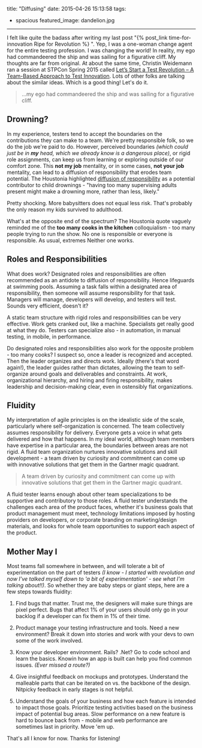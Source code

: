 title: "Diffusing"
date: 2015-04-26 15:13:58
tags:
  - spacious
featured_image: dandelion.jpg
---
I felt like quite the badass after writing my last post "{% post_link time-for-innovation Ripe for Revolution %} ". Yep, I was a one-woman change agent for the entire testing profession. I was changing the world!  In reality, my ego had commandeered the ship and was sailing for a figurative cliff.  My thoughts are far from original.  At about the same time, Christin Weidemann ran a session at STPCon Spring 2015 called [Let’s Start a Test Revolution – A Team-Based Approach to Test Innovation](http://www.stpcon.com/sessions/lets-start-a-test-revolution-a-team-based-approach-to-test-innovation/). Lots of other folks are talking about the similar ideas.  Which is a good thing!  Let's do it.
> ...my ego had commandeered the ship and was sailing for a figurative cliff.

## Drowning?

In my experience, testers tend to accept the boundaries on the contributions they can make to a team.  We're pretty responsible folk, so we do the job we're paid to do.  However, perceived boundaries _(which could just be in **my** head, which we already know is a dangerous place)_, or rigid role assignments, can keep us from learning or exploring outside of our comfort zone.  This **not my job** mentality, or in some cases, **not your job** mentality, can lead to a diffusion of responsibility that erodes team potential.  The Houstonia highlighted [diffusion of responsibility](http://www.houstoniamag.com/news-and-profiles/articles/the-complicated-truth-about-children-and-drowning-april-2015/) as a potential contributor to child drownings -  "having too many supervising adults present might make a drowning more, rather than less, likely."

Pretty shocking.  More babysitters does not equal less risk. That's probably the only reason my kids survived to adulthood.

What's at the opposite end of the spectrum?  The Houstonia quote vaguely reminded me of the **too many cooks in the kitchen** colloquialism - too many people trying to run the show.  No one is responsible or everyone is responsible.  As usual, extremes Neither one works.

## Roles and Responsibilities

What does work?  Designated roles and responsibilities are often recommended as an antidote to diffusion of responsibility. Hence lifeguards at swimming pools.  Assuming a task falls within a designated area of responsibility, then someone will assume responsibility for that task.  Managers will manage, developers will develop, and testers will test.  Sounds very efficient, doesn't it?

A static team structure with rigid roles and responsibilities can be very effective.  Work gets cranked out, like a machine.  Specialists get really good at what they do. Testers can specialize also - in automation, in manual testing, in mobile, in performance.

Do designated roles and responsibilities also work for the opposite problem - too many cooks?  I suspect so, once a leader is recognized and accepted.  Then the leader organizes and directs work.  Ideally (there's that word again!), the leader guides rather than dictates, allowing the team to self-organize around goals and deliverables and constraints.  At work, organizational hierarchy, and hiring and firing responsibility, makes leadership and decision-making clear, even in ostensibly flat organizations.

## Fluidity

My interpretation of agile principles is on the idealistic side of the scale, particularly where self-organization is concerned. The team collectively assumes responsibility for delivery.  Everyone gets a voice in what gets delivered and how that happens.  In my ideal world, although team members have expertise in a particular area, the boundaries between areas are not rigid.  A fluid team organization nurtures innovative solutions and skill development - a team driven by curiosity and commitment can come up with innovative solutions that get them in the Gartner magic quadrant.

> A team driven by curiosity and commitment can come up with innovative solutions that get them in the Gartner magic quadrant.

A fluid tester learns enough about other team specializations to be supportive and contributory to those roles.  A fluid tester understands the challenges each area of the product faces, whether it's business goals that product management must meet, technology limitations imposed by hosting providers on developers, or corporate branding on marketing/design materials, and looks for whole team opportunities to support each aspect of the product.

## Mother May I

Most teams fall somewhere in between, and will tolerate a bit of experimentation on the part of testers _(I know - I started with revolution and now I've talked myself down to 'a bit of experimentation' - see what I'm talking about!!)_.  So whether they are baby steps or giant steps, here are a few steps towards fluidity:

1.  Find bugs that matter.  Trust me, the designers will make sure things are pixel perfect.  Bugs that affect 1% of your users should only go in your backlog if a developer can fix them in 1% of their time.

1.  Product manage your testing infrastructure and tools.  Need a new environment?  Break it down into stories and work with your devs to own some of the work involved.

1.  Know your developer environment.  Rails? .Net?  Go to code school and learn the basics.  Knowin how an app is built can help you find common issues. _(Ever missed a route?)_

1.  Give insightful feedback on mockups and prototypes.  Understand the malleable parts that can be iterated on vs. the backbone of the design.  Nitpicky feedback in early stages is not helpful.

1.  Understand the goals of your business and how each feature is intended to impact those goals.  Prioritize testing activities based on the business impact of potential bug areas. Slow performance on a new feature is hard to bounce back from - mobile and web performance are sometimes last in priority.  Move 'em up.

That's all I know for now.  Thanks for listening!







